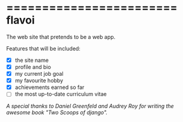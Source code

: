 ========================
flavoi
========================

The web site that pretends to be a web app.

Features that will be included:

- [x] the site name
- [x] profile and bio
- [x] my current job goal
- [x] my favourite hobby
- [x] achievements earned so far
- [ ] the most up-to-date curriculum vitae

*A special thanks to Daniel Greenfeld and Audrey Roy for writing the awesome book "Two Scoops of django".*
